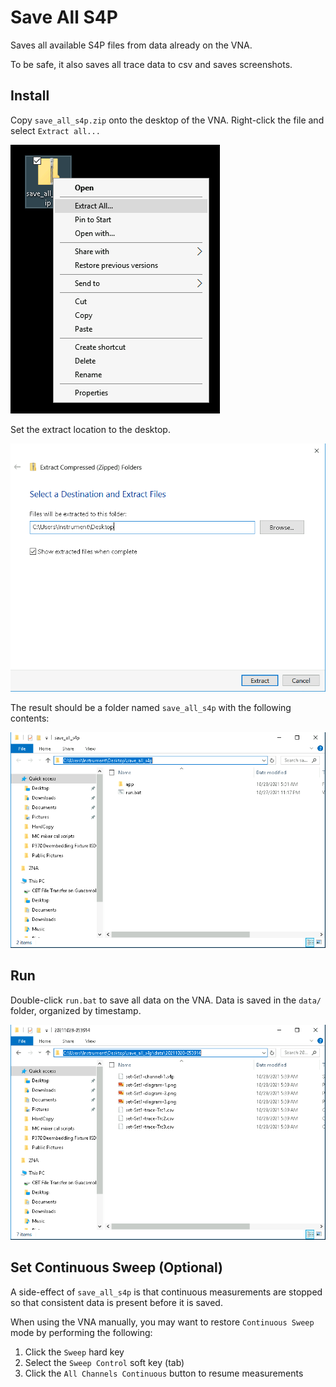 # Save All S4P

Saves all available S4P files from data already on the VNA.

To be safe, it also saves all trace data to csv and saves screenshots.

## Install

Copy `save_all_s4p.zip` onto the desktop of the VNA. Right-click the file and select `Extract all...`

![Right Click menu](doc/images/right-click-extract-all.png)

Set the extract location to the desktop.

![Extract path dialog](doc/images/extract-to-desktop-path.png)

The result should be a folder named `save_all_s4p` with the following contents:

![folder contents](doc/images/save-all-s4p-folder-contents.png)

## Run

Double-click `run.bat` to save all data on the VNA. Data is saved in the `data/` folder, organized by timestamp.

![Data folder example](doc/images/example-data.png)

## Set Continuous Sweep (Optional)

A side-effect of `save_all_s4p` is that continuous measurements are stopped so that consistent data is present before it is saved.

When using the VNA manually, you may want to restore `Continuous Sweep` mode by performing the following:

1.  Click the `Sweep` hard key
2.  Select the `Sweep Control` soft key (tab)
3.  Click the `All Channels Continuous` button to resume measurements
